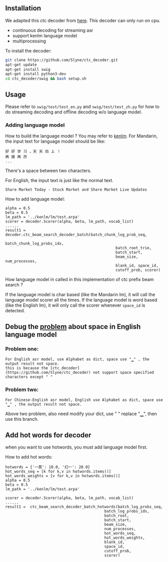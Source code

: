 ## Installation

We adapted this ctc decoder from [here](https://github.com/PaddlePaddle/DeepSpeech/tree/develop/deepspeech/decoders/swig).
This decoder can only run on cpu.

* continuous decoding for streaming asr
* support kenlm language model
* multiprocessing

To install the decoder:
```bash
git clone https://github.com/Slyne/ctc_decoder.git
apt-get update
apt-get install swig
apt-get install python3-dev 
cd ctc_decoder/swig && bash setup.sh
```

## Usage

Please refer to ```swig/test/test_en.py``` and ```swig/test/test_zh.py``` for how to do streaming decoding and offline decoding w/o language model.

### Adding language model
How to build the language model ?
You may refer to [kenlm](https://github.com/kpu/kenlm).
For Mandarin, the input text for language model should be like:
```
好 好 学 习 ，天 天 向 上 ！
再 接 再 厉
...
```
There's a space between two characters.

For English, the input text is just like the normal text.
```
Share Market Today - Stock Market and Share Market Live Updates
```

How to add language model:
```
alpha = 0.5
beta = 0.5
lm_path = '../kenlm/lm/test.arpa'
scorer = decoder.Scorer(alpha, beta, lm_path, vocab_list)
......
result1 =  decoder.ctc_beam_search_decoder_batch(batch_chunk_log_prob_seq, 
                                                 batch_chunk_log_probs_idx,
                                                 batch_root_trie,
                                                 batch_start,
                                                 beam_size, num_processes,
                                                 blank_id, space_id,
                                                 cutoff_prob, scorer)
```
How language model in called in this implementation of ctc prefix beam search ?

If the language model is char based (like the Mandarin lm), it will call the language model scorer all the times.
If the language model is word based (like the English lm), it will only call the scorer whenever `space_id` is detected.

## Debug the [problem](https://github.com/Slyne/ctc_decoder/issues/9) about space in English language model 
### Problem one:   
    For English asr model, use Alphabet as dict, space use "▁" , the output result not space. 
    this is because the [ctc_decoder](https://github.com/Slyne/ctc_decoder) not support space specified characters except " "  
    
### Problem two:  
    For Chinese-English asr model, English use Alphabet as dict, space use "▁" , the output result not space.

Above two problem, also need modify your dict, use " " replace "▁", then use this branch. 

## Add hot words for decoder
when you want to use hotwords, you must add language model first.    

How to add hot words:
```
hotwords = {'一首': 10.0, '幻一': 20.0}
hot_words_seq = [k for k,v in hotwords.items()]
hot_words_weights = [v for k,v in hotwords.items()]
alpha = 0.5
beta = 0.5
lm_path = '../kenlm/lm/test.arpa'

scorer = decoder.Scorer(alpha, beta, lm_path, vocab_list)
......
result1 =  ctc_beam_search_decoder_batch_hotwords(batch_log_probs_seq,
                                            batch_log_probs_ids,
                                            batch_root,
                                            batch_start,
                                            beam_size,
                                            num_processes,
                                            hot_words_seq,
                                            hot_words_weights,
                                            blank_id,
                                            space_id,
                                            cutoff_prob,
                                            scorer) 
```
